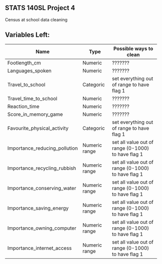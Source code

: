 ## STATS 140SL Project 4

Census at school data cleaning

## Variables Left:

| Name | Type | Possible ways to clean |
| ---- | ---- | -------- |
| Footlength_cm | Numeric | ??????? |
| Languages_spoken | Numeric | ??????? |
| Travel_to_school | Categoric | set everything out of range to have flag 1 |
| Travel_time_to_school | Numeric | ??????? |
| Reaction_time | Numeric | ??????? |
| Score_in_memory_game | Numeric | ??????? |
| Favourite_physical_activity | Categoric | set everything out of range to have flag 1 |
| Importance_reducing_pollution | Numeric range | set all value out of range (0-1000) to have flag 1 |
| Importance_recycling_rubbish | Numeric range | set all value out of range (0-1000) to have flag 1 |
| Importance_conserving_water | Numeric range | set all value out of range (0-1000) to have flag 1 |
| Importance_saving_energy | Numeric range | set all value out of range (0-1000) to have flag 1 |
| Importance_owning_computer | Numeric range | set all value out of range (0-1000) to have flag 1 |
| Importance_internet_access | Numeric range | set all value out of range (0-1000) to have flag 1 |
